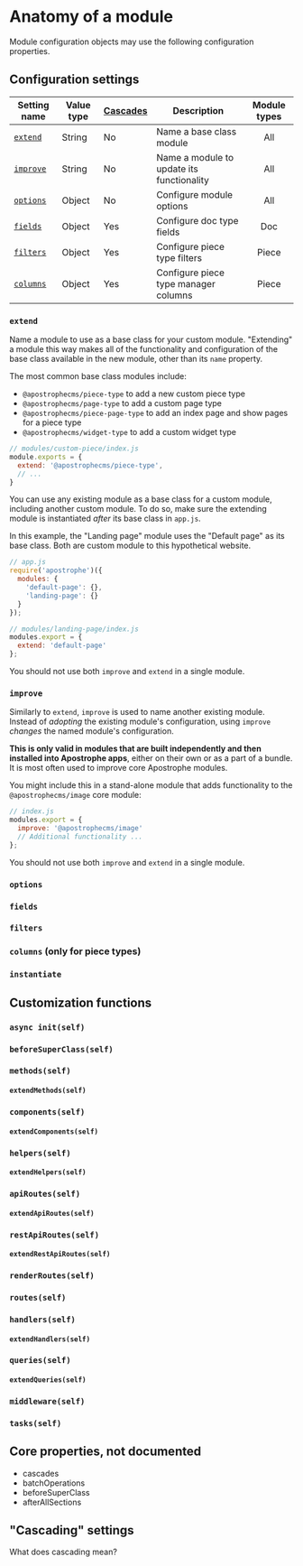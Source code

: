 # Anatomy of a module

Module configuration objects may use the following configuration properties.

## Configuration settings

| Setting name | Value type | [Cascades](#cascading-settings) | Description | Module types |
| ------- | ------- | ------- | ------- | :-----: |
| [`extend`](#extend) | String | No | Name a base class module | All |
| [`improve`](#improve) | String | No | Name a module to update its functionality | All |
| [`options`](#options) | Object | No | Configure module options | All |
| [`fields`](#fields) | Object | Yes | Configure doc type fields | Doc |
| [`filters`](#filters) | Object | Yes | Configure piece type filters | Piece |
| [`columns`](#filters) | Object | Yes | Configure piece type manager columns | Piece |

### `extend`

Name a module to use as a base class for your custom module. "Extending" a module this way makes all of the functionality and configuration of the base class available in the new module, other than its `name` property.

The most common base class modules include:

- `@apostrophecms/piece-type` to add a new custom piece type
- `@apostrophecms/page-type` to add a custom page type
- `@apostrophecms/piece-page-type` to add an index page and show pages for a piece type
- `@apostrophecms/widget-type` to add a custom widget type

```javascript
// modules/custom-piece/index.js
module.exports = {
  extend: '@apostrophecms/piece-type',
  // ...
}
```

You can use any existing module as a base class for a custom module, including another custom module. To do so, make sure the extending module is instantiated _after_ its base class in `app.js`.

In this example, the "Landing page" module uses the "Default page" as its base class. Both are custom module to this hypothetical website.

```javascript
// app.js
require('apostrophe')({
  modules: {
    'default-page': {},
    'landing-page': {}
  }
});
```

```javascript
// modules/landing-page/index.js
modules.export = {
  extend: 'default-page'
};
```

You should not use both `improve` and `extend` in a single module.

### `improve`

Similarly to `extend`, `improve` is used to name another existing module. Instead of _adopting_ the existing module's configuration, using `improve` _changes_ the named module's configuration.

**This is only valid in modules that are built independently and then installed into Apostrophe apps**, either on their own or as a part of a bundle. It is most often used to improve core Apostrophe modules.
<!-- TODO: link to a definition of a bundle when available. -->

You might include this in a stand-alone module that adds functionality to the `@apostrophecms/image` core module:

```javascript
// index.js
modules.export = {
  improve: '@apostrophecms/image'
  // Additional functionality ...
};
```

You should not use both `improve` and `extend` in a single module.


### `options`
### `fields`
### `filters`
### `columns` (only for piece types)
### `instantiate`

## Customization functions

### `async init(self)`
### `beforeSuperClass(self)`
### `methods(self)`
#### `extendMethods(self)`
### `components(self)`
#### `extendComponents(self)`
### `helpers(self)`
#### `extendHelpers(self)`
### `apiRoutes(self)`
#### `extendApiRoutes(self)`
### `restApiRoutes(self)`
#### `extendRestApiRoutes(self)`
### `renderRoutes(self)`
### `routes(self)`
### `handlers(self)`
#### `extendHandlers(self)`
### `queries(self)`
#### `extendQueries(self)`
### `middleware(self)`
### `tasks(self)`

## Core properties, not documented
- cascades
- batchOperations
- beforeSuperClass
- afterAllSections

## "Cascading" settings

What does cascading mean?